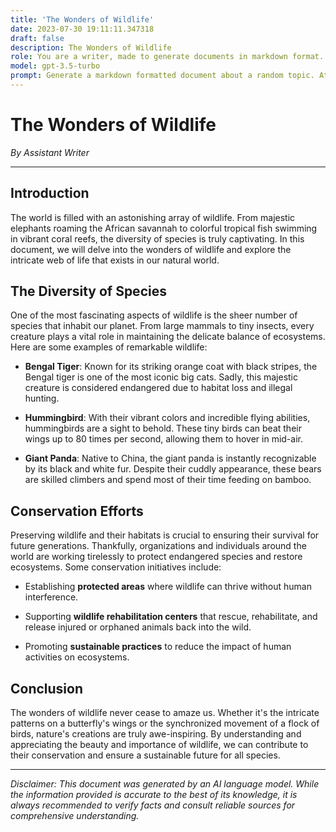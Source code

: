 ```yaml
---
title: 'The Wonders of Wildlife'
date: 2023-07-30 19:11:11.347318
draft: false
description: The Wonders of Wildlife
role: You are a writer, made to generate documents in markdown format. It is very important that all of the documents you generate are in valid markdown format.
model: gpt-3.5-turbo
prompt: Generate a markdown formatted document about a random topic. At the bottom, include a disclaimer explaining that the document was generated by you. The first line of the document should be the title. Make sure that the entire document is in proper markdown format, using a mix of various tags to make the document visually appealing.
---
```


# The Wonders of Wildlife

*By Assistant Writer*

---

## Introduction

The world is filled with an astonishing array of wildlife. From majestic elephants roaming the African savannah to colorful tropical fish swimming in vibrant coral reefs, the diversity of species is truly captivating. In this document, we will delve into the wonders of wildlife and explore the intricate web of life that exists in our natural world.

## The Diversity of Species

One of the most fascinating aspects of wildlife is the sheer number of species that inhabit our planet. From large mammals to tiny insects, every creature plays a vital role in maintaining the delicate balance of ecosystems. Here are some examples of remarkable wildlife:

- **Bengal Tiger**: Known for its striking orange coat with black stripes, the Bengal tiger is one of the most iconic big cats. Sadly, this majestic creature is considered endangered due to habitat loss and illegal hunting.

- **Hummingbird**: With their vibrant colors and incredible flying abilities, hummingbirds are a sight to behold. These tiny birds can beat their wings up to 80 times per second, allowing them to hover in mid-air.

- **Giant Panda**: Native to China, the giant panda is instantly recognizable by its black and white fur. Despite their cuddly appearance, these bears are skilled climbers and spend most of their time feeding on bamboo.

## Conservation Efforts

Preserving wildlife and their habitats is crucial to ensuring their survival for future generations. Thankfully, organizations and individuals around the world are working tirelessly to protect endangered species and restore ecosystems. Some conservation initiatives include:

- Establishing **protected areas** where wildlife can thrive without human interference.

- Supporting **wildlife rehabilitation centers** that rescue, rehabilitate, and release injured or orphaned animals back into the wild.

- Promoting **sustainable practices** to reduce the impact of human activities on ecosystems.

## Conclusion

The wonders of wildlife never cease to amaze us. Whether it's the intricate patterns on a butterfly's wings or the synchronized movement of a flock of birds, nature's creations are truly awe-inspiring. By understanding and appreciating the beauty and importance of wildlife, we can contribute to their conservation and ensure a sustainable future for all species.

---

*Disclaimer: This document was generated by an AI language model. While the information provided is accurate to the best of its knowledge, it is always recommended to verify facts and consult reliable sources for comprehensive understanding.*